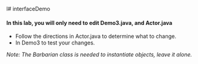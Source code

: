 l# interfaceDemo

<h4>In this lab, you will only need to edit Demo3.java, and Actor.java </h4>
<ul>
<li>Follow the directions in Actor.java to determine what to change.</li>
<li>In Demo3 to test your changes.</li>
</ul>

<i>Note: The Barbarian class is needed to instantiate objects, leave it alone.</i>

